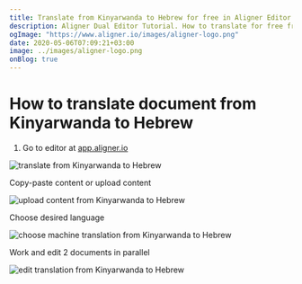 ```yaml
---
title: Translate from Kinyarwanda to Hebrew for free in Aligner Editor
description: Aligner Dual Editor Tutorial. How to translate for free from Kinyarwanda to Hebrew. Aligner is multilingual document management platform. 
ogImage: "https://www.aligner.io/images/aligner-logo.png"
date: 2020-05-06T07:09:21+03:00
image: ../images/aligner-logo.png
onBlog: true
---
```


# How to translate document from Kinyarwanda to Hebrew

1. Go to editor at [app.aligner.io](https://app.aligner.io "Aligner App web page")

![translate from Kinyarwanda to Hebrew](../aligner-blank-editor.png "translate from Kinyarwanda to Hebrew")

Copy-paste content or upload content

![upload content from Kinyarwanda to Hebrew](../aligner-uploaded-document.png "upload content from Kinyarwanda to Hebrew")

Choose desired language

![choose machine translation from Kinyarwanda to Hebrew](../aligner-language-dropdown.png "choose machine translation from Kinyarwanda to Hebrew")

Work and edit 2 documents in parallel

![edit translation from Kinyarwanda to Hebrew](../aligner-double-sitded-editor.png "edit translation from Kinyarwanda to Hebrew")

